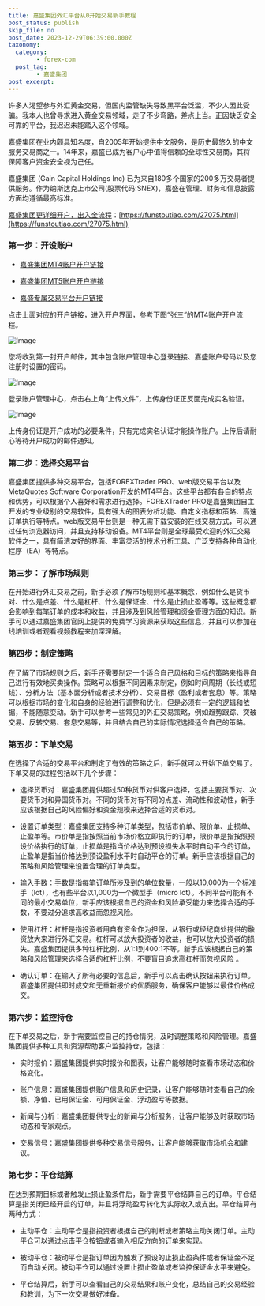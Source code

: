 ```yaml
---
title: 嘉盛集团外汇平台从0开始交易新手教程
post_status: publish
skip_file: no
post_date: 2023-12-29T06:39:00.000Z
taxonomy:
  category:
        - forex-com
  post_tag:
        - 嘉盛集团
post_excerpt: 
---
```

许多人渴望参与外汇黄金交易，但国内监管缺失导致黑平台泛滥，不少人因此受骗。我本人也曾寻求进入黄金交易领域，走了不少弯路，差点上当。正因缺乏安全可靠的平台，我迟迟未能踏入这个领域。

嘉盛集团在业内颇具知名度，自2005年开始提供中文服务，是历史最悠久的中文服务交易商之一。14年来，嘉盛已成为客户心中值得信赖的全球性交易商，其将保障客户资金安全视为己任。

嘉盛集团 (Gain Capital Holdings Inc) 已为来自180多个国家的200多万交易者提供服务。作为纳斯达克上市公司(股票代码:SNEX)，嘉盛在管理、财务和信息披露方面均遵循最高标准。

[嘉盛集团更详细开户，出入金流程](https://funstoutiao.com/27075.html)：[https://funstoutiao.com/27075.html](https://funstoutiao.com/27075.html)

### 第一步：开设账户

* [嘉盛集团MT4账户开户链接](https://s.ssgg.net/jsmt4)

* [嘉盛集团MT5账户开户链接](https://s.ssgg.net/jsmt5)

* [嘉盛专属交易平台开户链接](https://s.ssgg.net/js)

点击上面对应的开户链接，进入开户界面，参考下图“张三”的MT4账户开户流程。

![Image](https://prod-files-secure.s3.us-west-2.amazonaws.com/39ed1227-6d7d-4570-be36-9ccd4a2c4241/7a167aea-686b-400d-af59-4e18eb607a40/640.png?X-Amz-Algorithm=AWS4-HMAC-SHA256&X-Amz-Content-Sha256=UNSIGNED-PAYLOAD&X-Amz-Credential=ASIAZI2LB4664UZH6UYD%2F20250325%2Fus-west-2%2Fs3%2Faws4_request&X-Amz-Date=20250325T221314Z&X-Amz-Expires=3600&X-Amz-Security-Token=IQoJb3JpZ2luX2VjELT%2F%2F%2F%2F%2F%2F%2F%2F%2F%2FwEaCXVzLXdlc3QtMiJHMEUCIGYfk0wuLsFWZZosZVcpj%2FrPxguu1ycjukaT%2FdZC7czHAiEA7HKpYCYtN4OUFKco5cJJ7u4WMDSr2Cl2LCtqq1420lcq%2FwMIHRAAGgw2Mzc0MjMxODM4MDUiDBDxmCkjsoMvkeQU5SrcA1EQnCd8szDpAMvSn7sIQKwJ3GKkZFbIczg5VR3To%2Fdd%2F12YuTb5PTSkoMsE7vYkRWN0JhnuXkt1LHIU7yHHw6TgndoSuPD%2BaMuRr1jyiVph%2F7w6kCd6k76OBZFhItVIJuv%2F1%2Fp%2F8b2Po1a1XSVXeAjuX8%2BEUy3Z4nKHstxW4eOmpCd%2FyNe79D5%2BXTIWXSstjXlpsaO9T8rQr9Hpt7lshvSED%2BW5sKa7e%2FxxIrcb0B1CEtthMeqAVky2k1LSIGdmQNR9iUZJyTWksLCVzye8KXyS5Au3Vx5mViS%2FjO%2BtIAnl3ZqeuoT2sf6eOawGPzve9YoBB%2Fw6pfAvO3S2EG%2BY6UnE%2BWHBIYu8yaizcZoopWV%2FGeBWVaItUnfDGsM%2FW3nkJGn%2BXOgLf8RxI5vl3dZOB5BezKQE9w8Tkvf9a16MIdy7t1h50MJ%2Bcs%2BR7khl5qtmv2qxdOk0w6RKtRGS%2FI1PexESJmp%2FloHMwB1LhQJzE%2BAAh3VwrfHUQTB1fueAcbzcKr%2FeH09gidUta5rHpA27PTqr29MFAMUC2ABZKzm6fkkzW3Y1TU5viPE7grFgHcm%2BMXQ9MjsPJUyco5VNCITsUm0f%2BQZzcmQpJDxRbgbJ51isy9PRULBiHqUDbyewMOWYjL8GOqUBAAOrriX2LTO1l82iVUpPd%2F0j7ZpOaga1rTJMyLa9TZgo2%2B9cPHyM4ki0nEggTkqIdVtDEpwXvhLPLX2gpxISg5SWFmtRCV%2BnB%2BRfyQypg0w1DxiHExR2HFfB0JrnPCp792ClLjuD5Ne%2ByFM0bhwERux8aX5%2Bmtn0wBTBES63nbHTa%2FP%2BfhiXwPwVvviegdEeLawln6etxn5vkj0gINA64BJ6p1kn&X-Amz-Signature=f2a09bf937b6254ad1324a8cdb6550311dc096eb84894f040477d9bee5249a2d&X-Amz-SignedHeaders=host&x-id=GetObject)

您将收到第一封开户邮件，其中包含账户管理中心登录链接、嘉盛账户号码以及您注册时设置的密码。

![Image](https://prod-files-secure.s3.us-west-2.amazonaws.com/39ed1227-6d7d-4570-be36-9ccd4a2c4241/eaa1c6b3-2877-4284-a0e1-530e222c27fb/image.png?X-Amz-Algorithm=AWS4-HMAC-SHA256&X-Amz-Content-Sha256=UNSIGNED-PAYLOAD&X-Amz-Credential=ASIAZI2LB4664UZH6UYD%2F20250325%2Fus-west-2%2Fs3%2Faws4_request&X-Amz-Date=20250325T221314Z&X-Amz-Expires=3600&X-Amz-Security-Token=IQoJb3JpZ2luX2VjELT%2F%2F%2F%2F%2F%2F%2F%2F%2F%2FwEaCXVzLXdlc3QtMiJHMEUCIGYfk0wuLsFWZZosZVcpj%2FrPxguu1ycjukaT%2FdZC7czHAiEA7HKpYCYtN4OUFKco5cJJ7u4WMDSr2Cl2LCtqq1420lcq%2FwMIHRAAGgw2Mzc0MjMxODM4MDUiDBDxmCkjsoMvkeQU5SrcA1EQnCd8szDpAMvSn7sIQKwJ3GKkZFbIczg5VR3To%2Fdd%2F12YuTb5PTSkoMsE7vYkRWN0JhnuXkt1LHIU7yHHw6TgndoSuPD%2BaMuRr1jyiVph%2F7w6kCd6k76OBZFhItVIJuv%2F1%2Fp%2F8b2Po1a1XSVXeAjuX8%2BEUy3Z4nKHstxW4eOmpCd%2FyNe79D5%2BXTIWXSstjXlpsaO9T8rQr9Hpt7lshvSED%2BW5sKa7e%2FxxIrcb0B1CEtthMeqAVky2k1LSIGdmQNR9iUZJyTWksLCVzye8KXyS5Au3Vx5mViS%2FjO%2BtIAnl3ZqeuoT2sf6eOawGPzve9YoBB%2Fw6pfAvO3S2EG%2BY6UnE%2BWHBIYu8yaizcZoopWV%2FGeBWVaItUnfDGsM%2FW3nkJGn%2BXOgLf8RxI5vl3dZOB5BezKQE9w8Tkvf9a16MIdy7t1h50MJ%2Bcs%2BR7khl5qtmv2qxdOk0w6RKtRGS%2FI1PexESJmp%2FloHMwB1LhQJzE%2BAAh3VwrfHUQTB1fueAcbzcKr%2FeH09gidUta5rHpA27PTqr29MFAMUC2ABZKzm6fkkzW3Y1TU5viPE7grFgHcm%2BMXQ9MjsPJUyco5VNCITsUm0f%2BQZzcmQpJDxRbgbJ51isy9PRULBiHqUDbyewMOWYjL8GOqUBAAOrriX2LTO1l82iVUpPd%2F0j7ZpOaga1rTJMyLa9TZgo2%2B9cPHyM4ki0nEggTkqIdVtDEpwXvhLPLX2gpxISg5SWFmtRCV%2BnB%2BRfyQypg0w1DxiHExR2HFfB0JrnPCp792ClLjuD5Ne%2ByFM0bhwERux8aX5%2Bmtn0wBTBES63nbHTa%2FP%2BfhiXwPwVvviegdEeLawln6etxn5vkj0gINA64BJ6p1kn&X-Amz-Signature=6cf4755c72a6092f0841cd92f50f391bebbe5a33f80541a3bf7e77b59fc71961&X-Amz-SignedHeaders=host&x-id=GetObject)

登录账户管理中心，点击右上角“上传文件”，上传身份证正反面完成实名验证。

![Image](https://prod-files-secure.s3.us-west-2.amazonaws.com/39ed1227-6d7d-4570-be36-9ccd4a2c4241/54090639-09fc-46b4-a135-e0289f707147/image.png?X-Amz-Algorithm=AWS4-HMAC-SHA256&X-Amz-Content-Sha256=UNSIGNED-PAYLOAD&X-Amz-Credential=ASIAZI2LB4664UZH6UYD%2F20250325%2Fus-west-2%2Fs3%2Faws4_request&X-Amz-Date=20250325T221314Z&X-Amz-Expires=3600&X-Amz-Security-Token=IQoJb3JpZ2luX2VjELT%2F%2F%2F%2F%2F%2F%2F%2F%2F%2FwEaCXVzLXdlc3QtMiJHMEUCIGYfk0wuLsFWZZosZVcpj%2FrPxguu1ycjukaT%2FdZC7czHAiEA7HKpYCYtN4OUFKco5cJJ7u4WMDSr2Cl2LCtqq1420lcq%2FwMIHRAAGgw2Mzc0MjMxODM4MDUiDBDxmCkjsoMvkeQU5SrcA1EQnCd8szDpAMvSn7sIQKwJ3GKkZFbIczg5VR3To%2Fdd%2F12YuTb5PTSkoMsE7vYkRWN0JhnuXkt1LHIU7yHHw6TgndoSuPD%2BaMuRr1jyiVph%2F7w6kCd6k76OBZFhItVIJuv%2F1%2Fp%2F8b2Po1a1XSVXeAjuX8%2BEUy3Z4nKHstxW4eOmpCd%2FyNe79D5%2BXTIWXSstjXlpsaO9T8rQr9Hpt7lshvSED%2BW5sKa7e%2FxxIrcb0B1CEtthMeqAVky2k1LSIGdmQNR9iUZJyTWksLCVzye8KXyS5Au3Vx5mViS%2FjO%2BtIAnl3ZqeuoT2sf6eOawGPzve9YoBB%2Fw6pfAvO3S2EG%2BY6UnE%2BWHBIYu8yaizcZoopWV%2FGeBWVaItUnfDGsM%2FW3nkJGn%2BXOgLf8RxI5vl3dZOB5BezKQE9w8Tkvf9a16MIdy7t1h50MJ%2Bcs%2BR7khl5qtmv2qxdOk0w6RKtRGS%2FI1PexESJmp%2FloHMwB1LhQJzE%2BAAh3VwrfHUQTB1fueAcbzcKr%2FeH09gidUta5rHpA27PTqr29MFAMUC2ABZKzm6fkkzW3Y1TU5viPE7grFgHcm%2BMXQ9MjsPJUyco5VNCITsUm0f%2BQZzcmQpJDxRbgbJ51isy9PRULBiHqUDbyewMOWYjL8GOqUBAAOrriX2LTO1l82iVUpPd%2F0j7ZpOaga1rTJMyLa9TZgo2%2B9cPHyM4ki0nEggTkqIdVtDEpwXvhLPLX2gpxISg5SWFmtRCV%2BnB%2BRfyQypg0w1DxiHExR2HFfB0JrnPCp792ClLjuD5Ne%2ByFM0bhwERux8aX5%2Bmtn0wBTBES63nbHTa%2FP%2BfhiXwPwVvviegdEeLawln6etxn5vkj0gINA64BJ6p1kn&X-Amz-Signature=e51d136a7d7acb9b7c4430fce3bc0cf123eb223a351df471173c1d0b1463bbba&X-Amz-SignedHeaders=host&x-id=GetObject)

上传身份证是开户成功的必要条件，只有完成实名认证才能操作账户。上传后请耐心等待开户成功的邮件通知。

### 第二步：选择交易平台

嘉盛集团提供多种交易平台，包括FOREXTrader PRO、web版交易平台以及MetaQuotes Software Corporation开发的MT4平台。这些平台都有各自的特点和优势，可以根据个人喜好和需求进行选择。FOREXTrader PRO是嘉盛集团自主开发的专业级别的交易软件，具有强大的图表分析功能、自定义指标和策略、高速订单执行等特点。web版交易平台则是一种无需下载安装的在线交易方式，可以通过任何浏览器访问，并且支持移动设备。MT4平台则是全球最受欢迎的外汇交易软件之一，具有简洁友好的界面、丰富灵活的技术分析工具、广泛支持各种自动化程序（EA）等特点。

### 第三步：了解市场规则

在开始进行外汇交易之前，新手必须了解市场规则和基本概念，例如什么是货币对、什么是点差、什么是杠杆、什么是保证金、什么是止损止盈等等。这些概念都会影响到每笔订单的成本和收益，并且涉及到风险管理和资金管理方面的知识。新手可以通过嘉盛集团官网上提供的免费学习资源来获取这些信息，并且可以参加在线培训或者观看视频教程来加深理解。

### 第四步：制定策略

在了解了市场规则之后，新手还需要制定一个适合自己风格和目标的策略来指导自己进行有效地买卖操作。策略可以根据不同因素来制定，例如时间周期（长线或短线）、分析方法（基本面分析或者技术分析）、交易目标（盈利或者套息）等。策略可以根据市场的变化和自身的经验进行调整和优化，但是必须有一定的逻辑和依据，不能随意变动。新手可以参考一些常见的外汇交易策略，例如趋势跟踪、突破交易、反转交易、套息交易等，并且结合自己的实际情况选择适合自己的策略。

### 第五步：下单交易

在选择了合适的交易平台和制定了有效的策略之后，新手就可以开始下单交易了。下单交易的过程包括以下几个步骤：

* 选择货币对：嘉盛集团提供超过50种货币对供客户选择，包括主要货币对、次要货币对和异国货币对。不同的货币对有不同的点差、流动性和波动性，新手应该根据自己的风险偏好和资金规模来选择合适的货币对。

* 设置订单类型：嘉盛集团支持多种订单类型，包括市价单、限价单、止损单、止盈单等。市价单是指按照当前市场价格立即执行的订单，限价单是指按照预设价格执行的订单，止损单是指当价格达到预设损失水平时自动平仓的订单，止盈单是指当价格达到预设盈利水平时自动平仓的订单。新手应该根据自己的策略和风险管理来设置合理的订单类型。

* 输入手数：手数是指每笔订单所涉及到的单位数量，一般以10,000为一个标准手（lot），也有些平台以1,000为一个微型手（micro lot）。不同平台可能有不同的最小交易单位，新手应该根据自己的资金和风险承受能力来选择合适的手数，不要过分追求高收益而忽视风险。

* 使用杠杆：杠杆是指投资者用自有资金作为担保，从银行或经纪商处提供的融资放大来进行外汇交易。杠杆可以放大投资者的收益，也可以放大投资者的损失。嘉盛集团提供多种杠杆比例，从1:1到400:1不等。新手应该根据自己的策略和风险管理来选择合适的杠杆比例，不要盲目追求高杠杆而忽视风险 。

* 确认订单：在输入了所有必要的信息后，新手可以点击确认按钮来执行订单。嘉盛集团提供即时成交和无重新报价的优质服务，确保客户能够以最佳价格成交。

### 第六步：监控持仓

在下单交易之后，新手需要监控自己的持仓情况，及时调整策略和风险管理。嘉盛集团提供多种工具和资源帮助客户监控持仓，包括：

* 实时报价：嘉盛集团提供实时报价和图表，让客户能够随时查看市场动态和价格变化。

* 账户信息：嘉盛集团提供账户信息和历史记录，让客户能够随时查看自己的余额、净值、已用保证金、可用保证金、浮动盈亏等数据。

* 新闻与分析：嘉盛集团提供专业的新闻与分析服务，让客户能够及时获取市场动态和专家观点。

* 交易信号：嘉盛集团提供多种交易信号服务，让客户能够获取市场机会和建议。

### 第七步：平仓结算

在达到预期目标或者触发止损止盈条件后，新手需要平仓结算自己的订单。平仓结算是指关闭已经开启的订单，并且将浮动盈亏转化为实际收入或支出。平仓结算有两种方式：

* 主动平仓：主动平仓是指投资者根据自己的判断或者策略主动关闭订单。主动平仓可以通过点击平仓按钮或者输入相反方向的订单来实现。

* 被动平仓：被动平仓是指订单因为触发了预设的止损止盈条件或者保证金不足而自动关闭。被动平仓可以通过设置止损止盈单或者监控保证金水平来避免。

* 平仓结算后，新手可以查看自己的交易结果和账户变化，总结自己的交易经验和教训，为下一次交易做好准备。